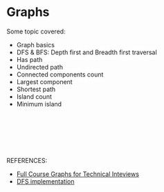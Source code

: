 # Graphs
Some topic covered:

- Graph basics
- DFS & BFS: Depth first and Breadth first traversal
- Has path
- Undirected path
- Connected components count
- Largest component
- Shortest path
- Island count
- Minimum island





</br>
</br>
</br>
</br>
</br>

REFERENCES:

- [Full Course Graphs for Technical Inteviews](https://www.youtube.com/watch?v=tWVWeAqZ0WU&t=694s)
- [DFS implementation](https://favtutor.com/blogs/depth-first-search-java)
